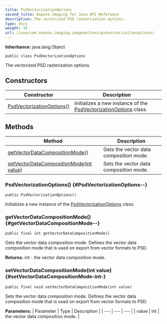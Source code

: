 ```yaml
---
title: PsdVectorizationOptions
second_title: Aspose.Imaging for Java API Reference
description: The vectorized PSD rasterization options.
type: docs
weight: 39
url: /java/com.aspose.imaging.imageoptions/psdvectorizationoptions/
---
```

**Inheritance:**
java.lang.Object
```
public class PsdVectorizationOptions
```

The vectorized PSD rasterization options.
## Constructors

| Constructor | Description |
| --- | --- |
| [PsdVectorizationOptions()](#PsdVectorizationOptions--) | Initializes a new instance of the [PsdVectorizationOptions](../../com.aspose.imaging.imageoptions/psdvectorizationoptions) class. |
## Methods

| Method | Description |
| --- | --- |
| [getVectorDataCompositionMode()](#getVectorDataCompositionMode--) | Gets the vector data composition mode. |
| [setVectorDataCompositionMode(int value)](#setVectorDataCompositionMode-int-) | Sets the vector data composition mode. |
### PsdVectorizationOptions() {#PsdVectorizationOptions--}
```
public PsdVectorizationOptions()
```


Initializes a new instance of the [PsdVectorizationOptions](../../com.aspose.imaging.imageoptions/psdvectorizationoptions) class.

### getVectorDataCompositionMode() {#getVectorDataCompositionMode--}
```
public final int getVectorDataCompositionMode()
```


Gets the vector data composition mode. Defines the vector data composition mode that is used on export from vector formats to PSD.

**Returns:**
int - the vector data composition mode.
### setVectorDataCompositionMode(int value) {#setVectorDataCompositionMode-int-}
```
public final void setVectorDataCompositionMode(int value)
```


Sets the vector data composition mode. Defines the vector data composition mode that is used on export from vector formats to PSD.

**Parameters:**
| Parameter | Type | Description |
| --- | --- | --- |
| value | int | the vector data composition mode. |

